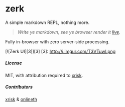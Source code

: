 # zerk
A simple markdown REPL, nothing more.

 > _Write ye markdown, see ye browser render it [live](https://zerk.herokuapp.com)._

Fully in-browser with zero server-side processing.

[![Zerk UI][3]][3]
[3]: http://i.imgur.com/T3VTuwl.png

##### License

MIT, with attribution required to [xrisk](https://github.com/xrisk).

##### Contributors

[xrisk](https://github.com/xrisk) & [onlineth](https://github.com/onlineth)
